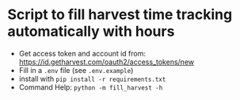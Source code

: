 # Script to fill harvest time tracking automatically with hours


- Get access token and account id from: https://id.getharvest.com/oauth2/access_tokens/new
- Fill in a `.env` file (see `.env.example`) 
- install with `pip install -r requirements.txt`
- Command Help: `python -m fill_harvest -h`


